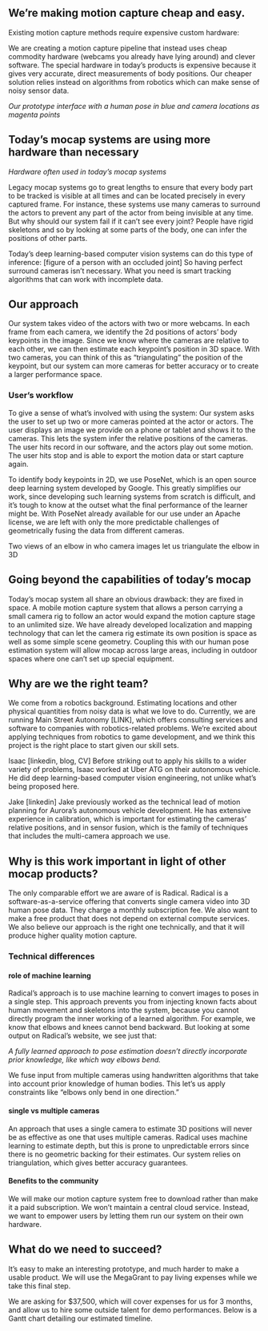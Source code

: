 
## We’re making motion capture cheap and easy.

Existing motion capture methods require expensive custom hardware:

We are creating a motion capture pipeline that instead uses cheap commodity hardware (webcams you already have lying around) and clever software.  The special hardware in today’s products is expensive because it gives very accurate, direct measurements of body positions.  Our cheaper solution relies instead on algorithms from robotics which can make sense of noisy sensor data.  


*Our prototype interface with a human pose in blue and camera locations as magenta points*

## Today’s mocap systems are using more hardware than necessary 
*Hardware often used in today’s mocap systems*

Legacy mocap systems go to great lengths to ensure that every body part to be tracked is visible at all times and can be located precisely in every captured frame.  For instance, these systems use many cameras to surround the actors to prevent any part of the actor from being invisible at any time.  But why should our system fail if it can’t see every joint?  People have rigid skeletons and so by looking at some parts of the body, one can infer the positions of other parts.   

Today’s deep learning-based computer vision systems can do this type of inference:
[figure of a person with an occluded joint]
So having perfect surround cameras isn’t necessary.  What you need is smart tracking algorithms that can work with incomplete data.

## Our approach

Our system takes video of the actors with two or more webcams.  In each frame from each camera, we identify the 2d positions of actors’ body keypoints in the image.  Since we know where the cameras are relative to each other, we can then estimate each keypoint’s position in 3D space.  With two cameras, you can think of this as “triangulating” the position of the keypoint, but our system can more cameras for better accuracy or to create a larger performance space.

### User’s workflow
To give a sense of what’s involved with using the system:
Our system asks the user to set up two or more cameras pointed at the actor or actors.
The user displays an image we provide on a phone or tablet and shows it to the cameras.  This lets the system infer the relative positions of the cameras.
The user hits record in our software, and the actors play out some motion.
The user hits stop and is able to export the motion data or start capture again.

To identify body keypoints in 2D, we use PoseNet, which is an open source deep learning system developed by Google.  This greatly simplifies our work, since developing such learning systems from scratch is difficult, and it’s tough to know at the outset what the final performance of the learner might be.  With PoseNet already available for our use under an Apache license, we are left with only the more predictable challenges of geometrically fusing the data from different cameras.


Two views of an elbow in who camera images let us triangulate the elbow in 3D



## Going beyond the capabilities of today’s mocap

Today’s mocap system all share an obvious drawback: they are fixed in space.  A mobile motion capture system that allows a person carrying a small camera rig to follow an actor would expand the motion capture stage to an unlimited size.  We have already developed localization and mapping technology that can let the camera rig estimate its own position is space as well as some simple scene geometry.  Coupling this with our human pose estimation system will allow mocap across large areas, including in outdoor spaces where one can’t set up special equipment.  

## Why are we the right team?

We come from a robotics background.  Estimating locations and other physical quantities from noisy data is what we love to do.  Currently, we are running Main Street Autonomy [LINK], which offers consulting services and software to companies with robotics-related problems.  We’re excited about applying techniques from robotics to game development, and we think this project is the right place to start given our skill sets.

Isaac
[linkedin, blog, CV]
Before striking out to apply his skills to a wider variety of problems, Isaac worked at  Uber ATG on their autonomous vehicle.  He did deep learning-based computer vision engineering, not unlike what’s being proposed here. 

Jake
[linkedin]
Jake previously worked as the technical lead of motion planning for Aurora’s autonomous vehicle development.  He has extensive experience in calibration, which is important for estimating the cameras’ relative positions,  and in sensor fusion, which is the family of techniques that includes the multi-camera approach we use.  


## Why is this work important in light of other mocap products?

The only comparable effort we are aware of is Radical.  Radical is a software-as-a-service offering that converts single camera video into 3D human pose data.  They charge a monthly subscription fee.  We also want to make a free product that does not depend on external compute services.  We also believe our approach is the right one technically, and that it will produce higher quality motion capture.  

### Technical differences

#### role of machine learning
Radical’s approach is to use machine learning to convert images to poses in a single step.  This approach prevents you from injecting known facts about human movement and skeletons into the system, because you cannot directly program the inner working of a learned algorithm.  For example, we know that elbows and knees cannot bend backward.  But looking at some output on Radical’s website, we see just that:


*A fully learned approach to pose estimation doesn’t directly incorporate prior knowledge, like which way elbows bend.*

We fuse input from multiple cameras using handwritten algorithms that take into account prior knowledge of human bodies.  This let’s us apply constraints like “elbows only bend in one direction.”

#### single vs multiple cameras

An approach that uses a single camera to estimate 3D positions will never be as effective as one that uses multiple cameras.  Radical uses machine learning to estimate depth, but this is prone to unpredictable errors since there is no geometric backing for their estimates.  Our system relies on triangulation, which gives better accuracy guarantees.

#### Benefits to the community

We will make our motion capture system free to download rather than make it a paid subscription.  We won’t maintain a central cloud service.  Instead, we want to empower users by letting them run our system on their own hardware.


## What do we need to succeed?

It’s easy to make an interesting prototype, and much harder to make a usable product.  We will use the MegaGrant to pay living expenses while we take this final step.

We are asking for $37,500, which will cover expenses for us for 3 months, and allow us to hire some outside talent for demo performances.  Below is a Gantt chart detailing our estimated timeline.


